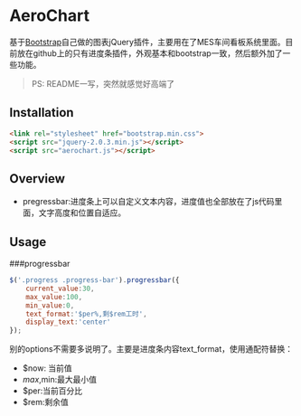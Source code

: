 # AeroChart
基于[Bootstrap](www.bootcss.com)自己做的图表jQuery插件，主要用在了MES车间看板系统里面。目前放在github上的只有进度条插件，外观基本和bootstrap一致，然后额外加了一些功能。

>PS: README一写，突然就感觉好高端了

## Installation
```html
<link rel="stylesheet" href="bootstrap.min.css">
<script src="jquery-2.0.3.min.js"></script>
<script src="aerochart.js"></script>
```


## Overview
* pregressbar:进度条上可以自定义文本内容，进度值也全部放在了js代码里面，文字高度和位置自适应。


## Usage
###progressbar
```javascript
$('.progress .progress-bar').progressbar({
    current_value:30,
    max_value:100,
    min_value:0,
    text_format:'$per%,剩$rem工时',
    display_text:'center'
});
```
别的options不需要多说明了。主要是进度条内容text_format，使用通配符替换：
* $now: 当前值
* $max,$min:最大最小值
* $per:当前百分比
* $rem:剩余值

